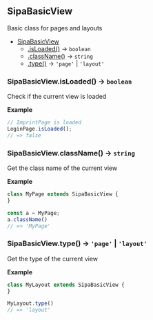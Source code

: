 <a name="SipaBasicView"></a>

## SipaBasicView
Basic class for pages and layouts

* [SipaBasicView](#SipaBasicView)
    * [.isLoaded()](#SipaBasicView.isLoaded) &rarr; <code>boolean</code>
    * [.className()](#SipaBasicView.className) &rarr; <code>string</code>
    * [.type()](#SipaBasicView.type) &rarr; <code>&#x27;page&#x27;</code> \| <code>&#x27;layout&#x27;</code>

<a name="SipaBasicView.isLoaded"></a>

### SipaBasicView.isLoaded() &rarr; <code>boolean</code>
Check if the current view is loaded

**Example**
```js
// ImprintPage is loadedLoginPage.isLoaded();// => false
```
<a name="SipaBasicView.className"></a>

### SipaBasicView.className() &rarr; <code>string</code>
Get the class name of the current view

**Example**
```js
class MyPage extends SipaBasicView {}const a = MyPage;a.className()// => 'MyPage'
```
<a name="SipaBasicView.type"></a>

### SipaBasicView.type() &rarr; <code>&#x27;page&#x27;</code> \| <code>&#x27;layout&#x27;</code>
Get the type of the current view

**Example**
```js
class MyLayout extends SipaBasicView {}MyLayout.type()// => 'layout'
```
